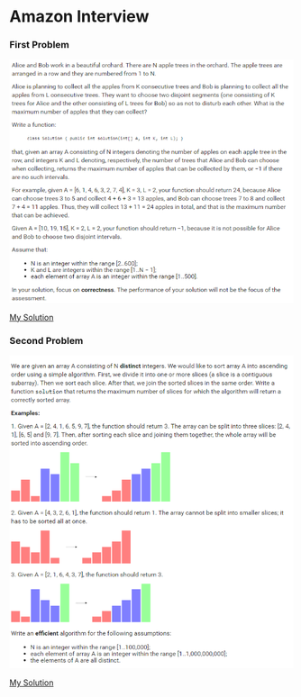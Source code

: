 # Amazon Interview

### First Problem
![alt tag](https://github.com/Competitive-Programming-2/amazon-interview/blob/main/problem.png)

[My Solution](https://github.com/Competitive-Programming-2/amazon-interview/blob/main/src/Solution.java)

### Second Problem
![alt tag](https://github.com/Competitive-Programming-2/amazon-interview/blob/main/problem2.png)

[My Solution](https://github.com/Competitive-Programming-2/amazon-interview/blob/main/src/Solution2.java)
